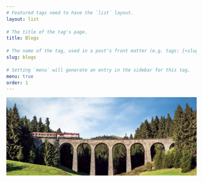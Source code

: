 ```yaml
---
# Featured tags need to have the `list` layout.
layout: list

# The title of the tag's page.
title: Blogs

# The name of the tag, used in a post's front matter (e.g. tags: [<slug>]).
slug: blogs

# Setting `menu` will generate an entry in the sidebar for this tag.
menu: true
order: 1
---
```


![alt text](/assets/img/blogs-bg.jpg)
